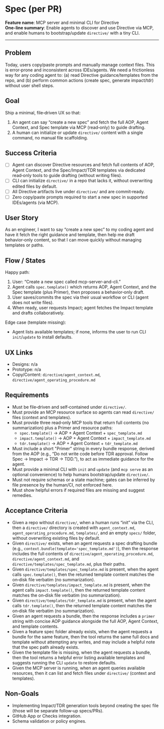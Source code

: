 # Spec (per PR)

**Feature name**: MCP server and minimal CLI for Directive  
**One-line summary**: Enable agents to discover and use Directive via MCP, and enable humans to bootstrap/update `directive/` with a tiny CLI.  

---

## Problem
Today, users copy/paste prompts and manually manage context files. This is error‑prone and inconsistent across IDEs/agents. We need a frictionless way for any coding agent to: (a) read Directive guidance/templates from the repo, and (b) perform common actions (create spec, generate impact/tdr) without user shell steps.  

## Goal
Ship a minimal, file‑driven UX so that:  
1) An agent can say “create a new spec” and fetch the full AOP, Agent Context, and Spec template via MCP (read‑only) to guide drafting.  
2) A human can initialize or update `directive/` content with a single command, no manual file scaffolding.  

## Success Criteria
- [ ] Agent can discover Directive resources and fetch full contents of AOP, Agent Context, and the Spec/Impact/TDR templates via dedicated read‑only tools to guide drafting (without writing files).  
- [ ] CLI can initialize `directive/` in a repo that lacks it, without overwriting edited files by default.  
- [ ] All Directive artifacts live under `directive/` and are commit‑ready.  
- [ ] Zero copy/paste prompts required to start a new spec in supported IDEs/agents (via MCP).  

## User Story
As an engineer, I want to say “create a new spec” to my coding agent and have it fetch the right guidance and template, then help me draft behavior‑only content, so that I can move quickly without managing templates or paths.  

## Flow / States
Happy path:  
1. User: “Create a new spec called mcp-server-and-cli.”  
2. Agent calls `spec.template()` which returns AOP, Agent Context, and the Spec template (plus Primer), then proposes a behavior‑only draft.  
3. User saves/commits the spec via their usual workflow or CLI (agent does not write files).  
4. When ready, user requests Impact; agent fetches the Impact template and drafts collaboratively.  

Edge case (template missing):  
- Agent lists available templates; if none, informs the user to run CLI `init`/`update` to install defaults.  

## UX Links
- Designs: n/a  
- Prototype: n/a  
- Copy/Content: `directive/agent_context.md`, `directive/agent_operating_procedure.md`  

## Requirements
- Must be file‑driven and self‑contained under `directive/`.  
- Must provide an MCP resource surface so agents can read `directive/` files (context and templates).  
- Must provide three read‑only MCP tools that return full contents (no summarization) plus a Primer and resource paths:  
  - `spec.template()` → AOP + Agent Context + `spec_template.md`  
  - `impact.template()` → AOP + Agent Context + `impact_template.md`  
  - `tdr.template()` → AOP + Agent Context + `tdr_template.md`  
- Must include a short "Primer" string in every bundle response, derived from the AOP (e.g., “Do not write code before TDR approval. Follow Spec → Impact → TDR → TDD.”), to act as immediate guidance for the agent.  
- Must provide a minimal CLI with `init` and `update` (and `mcp serve` as an optional convenience) to help humans bootstrap/update `directive/`.  
- Must not require schemas or a state machine; gates can be inferred by file presence by the human/CI, not enforced here.  
- Must show helpful errors if required files are missing and suggest remedies.  

## Acceptance Criteria
- Given a repo without `directive/`, when a human runs “init” via the CLI, then a `directive/` directory is created with `agent_context.md`, `agent_operating_procedure.md`, `templates/`, and an empty `specs/` folder, without overwriting existing files by default.  
- Given `directive/` exists, when an agent requests a spec drafting bundle (e.g., `context.bundle(template='spec_template.md')`), then the response includes the full contents of `directive/agent_operating_procedure.md`, `directive/agent_context.md`, and `directive/templates/spec_template.md`, plus their paths.  
- Given `directive/templates/spec_template.md` is present, when the agent calls `spec.template()`, then the returned template content matches the on‑disk file verbatim (no summarization).  
- Given `directive/templates/impact_template.md` is present, when the agent calls `impact.template()`, then the returned template content matches the on‑disk file verbatim (no summarization).  
- Given `directive/templates/tdr_template.md` is present, when the agent calls `tdr.template()`, then the returned template content matches the on‑disk file verbatim (no summarization).  
- Given an agent requests a bundle, then the response includes a `primer` string with concise AOP guidance alongside the full AOP, Agent Context, and template contents.  
- Given a feature spec folder already exists, when the agent requests a bundle for the same feature, then the tool returns the same full docs and template without attempting any writes, and may include a helpful note that the spec path already exists.  
- Given the template file is missing, when the agent requests a bundle, then the tool returns a helpful error listing available templates and suggests running the CLI `update` to restore defaults.  
- Given the MCP server is running, when an agent queries available resources, then it can list and fetch files under `directive/` (context and templates).  

## Non-Goals
- Implementing Impact/TDR generation tools beyond creating the spec file (those will be separate follow‑up specs/PRs).  
- GitHub App or Checks integration.  
- Schema validation or policy engines.  
